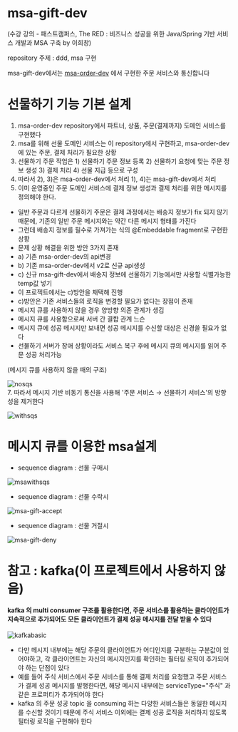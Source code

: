 msa-gift-dev
==============
(수강 강의 - 패스트캠퍼스, The RED : 비즈니스 성공을 위한 Java/Spring 기반 서비스 개발과 MSA 구축 by 이희창)

repository 주제 : ddd, msa 구현

msa-gift-dev에서는 [msa-order-dev](https://github.com/ingkellswith/msa-order-dev) 에서 구현한 주문 서비스와 통신합니다

# 선물하기 기능 기본 설계
1. msa-order-dev repository에서 파트너, 상품, 주문(결제까지) 도메인 서비스를 구현했다
2. msa를 위해 선물 도메인 서비스는 이 repository에서 구현하고, msa-order-dev에 있는 주문, 결제 처리가 필요한 상황
3. 선물하기 주문 작업은 1) 선물하기 주문 정보 등록 2) 선물하기 요청에 맞는 주문 정보 생성 3) 결제 처리 4) 선물 지급 등으로 구성
4. 따라서 2), 3)은 msa-order-dev에서 처리 1), 4)는 msa-gift-dev에서 처리
5. 이미 운영중인 주문 도메인 서비스에 결제 정보 생성과 결제 처리를 위한 메시지를 정의해야 한다.
- 일반 주문과 다르게 선물하기 주문은 결제 과정에서는 배송지 정보가 fix 되지 않기 때문에, 기존의 일반 주문 메시지와는 약간 다른 메시지 형태를 가진다
- 그런데 배송지 정보를 필수로 가져가는 식의 @Embeddable fragment로 구현한 상황
- 문제 상황 해결을 위한 방안 3가지 존재
- a) 기존 msa-order-dev의 api변경
- b) 기존 msa-order-dev에서 v2로 신규 api생성
- c) 신규 msa-gift-dev에서 배송지 정보에 선물하기 기능에서만 사용할 식별가능한 temp값 넣기
- 이 프로젝트에서는 c)방안을 채택해 진행 
- c)방안은 기존 서비스들의 로직을 변경할 필요가 없다는 장점이 존재
- 메시지 큐를 사용하지 않을 경우 양방향 의존 관계가 생김  
- 메시지 큐를 사용함으로써 서버 간 결합 관계 느슨
- 메시지 큐에 성공 메시지만 보내면 성공 메시지를 수신할 대상은 신경쓸 필요가 없다
- 선물하기 서버가 장애 상황이라도 서비스 복구 후에 메시지 큐의 메시지를 읽어 주문 성공 처리가능  

(메시지 큐를 사용하지 않을 때의 구조)  

![nosqs](https://user-images.githubusercontent.com/55550753/136477754-fd6e5b52-9a73-4406-bfe2-a014464fbd2c.PNG)  
7. 따라서 메시지 기반 비동기 통신을 사용해 '주문 서비스 → 선물하기 서비스'의 방향성을 제거한다  

![withsqs](https://user-images.githubusercontent.com/55550753/136477898-f2be5514-e759-4522-b6bb-a6003b96c871.PNG)  

# 메시지 큐를 이용한 msa설계

- sequence diagram : 선물 구매시  

![msawithsqs](https://user-images.githubusercontent.com/55550753/136494089-eceb77ca-4e4d-40d9-9921-7e798e7c72bd.png)  

- sequence diagram : 선물 수락시  

![msa-gift-accept](https://user-images.githubusercontent.com/55550753/136478722-c8d86ace-a1c2-465a-bb16-9d5f9febd0eb.PNG)  

- sequence diagram : 선물 거절시  

![msa-gift-deny](https://user-images.githubusercontent.com/55550753/136478912-9638ca3b-e51b-499c-ab79-45d55b09e8ad.PNG)  

# 참고 : kafka(이 프로젝트에서 사용하지 않음)
#### kafka 의 multi consumer 구조를 활용한다면, 주문 서비스를 활용하는 클라이언트가 지속적으로 추가되어도 모든 클라이언트가 결제 성공 메시지를 전달 받을 수 있다  
![kafkabasic](https://user-images.githubusercontent.com/55550753/136479313-dc930dc2-47ac-4f06-8c4b-0d6387e722c9.PNG)

- 다만 메시지 내부에는 해당 주문의 클라이언트가 어디인지를 구분하는 구분값이 있어야하고, 각 클라이언트는 자신의 메시지인지를 확인하는 필터링 로직이 추가되어야 하는 단점이 있다
- 예를 들어 주식 서비스에서 주문 서비스를 통해 결제 처리를 요청했고 주문 서비스가 결제 성공 메시지를 발행한다면, 해당 메시지 내부에는 serviceType="주식" 과 같은 프로퍼티가 추가되어야 한다
- kafka 의 주문 성공 topic 을 consuming 하는 다양한 서비스들은 동일한 메시지를 수신할 것이기 때문에 주식 서비스 이외에는 결제 성공 로직을 처리하지 않도록 필터링 로직을 구현해야 한다




